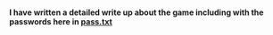 #### I have written a detailed write up about the game including with the passwords here in [pass.txt](https://github.com/senthil-dot-adhu-idhu/amfoss-tasks/blob/main/task-14/pass.txt)
